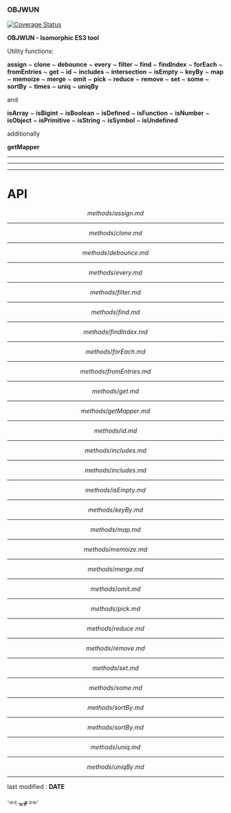 ### OBJWUN

[![Coverage Status](https://coveralls.io/repos/github/fedeghe/objwun/badge.svg?branch=master)](https://coveralls.io/github/fedeghe/objwun?branch=master)



**OBJWUN - Isomorphic ES3 tool**

Utility functions:   

**assign** ~ **clone** ~ **debounce** ~ **every** ~ **filter** ~ **find** ~ **findIndex** ~ **forEach** ~ **fromEntries** ~ **get** ~ **id** ~ **includes** ~ **intersection** ~ **isEmpty** ~ **keyBy** ~ **map** ~ **memoize** ~ **merge** ~ **omit** ~ **pick** ~ **reduce** ~ **remove** ~ **set** ~ **some** ~ **sortBy** ~ **times** ~ **uniq** ~ **uniqBy**

 and  

**isArray** ~ **isBigint** ~ **isBoolean** ~ **isDefined** ~ **isFunction** ~ **isNumber** ~ **isObject** ~ **isPrimitive** ~ **isString** ~ **isSymbol** ~ **isUndefined**  

additionally  

**getMapper**

---
---
---

# API

$$methods/assign.md$$

---

$$methods/clone.md$$

---

$$methods/debounce.md$$

---

$$methods/every.md$$

---

$$methods/filter.md$$

---

$$methods/find.md$$

---

$$methods/findIndex.md$$

---

$$methods/forEach.md$$

---

$$methods/fromEntries.md$$

---

$$methods/get.md$$

---

$$methods/getMapper.md$$

---

$$methods/id.md$$

---

$$methods/includes.md$$

---

$$methods/includes.md$$

---

$$methods/isEmpty.md$$

---

$$methods/keyBy.md$$

---

$$methods/map.md$$

---

$$methods/memoize.md$$

---

$$methods/merge.md$$

---

$$methods/omit.md$$

---

$$methods/pick.md$$

---

$$methods/reduce.md$$

---

$$methods/remove.md$$

---

$$methods/set.md$$

---

$$methods/some.md$$

---

$$methods/sortBy.md$$

---

$$methods/sortBy.md$$

---

$$methods/uniq.md$$

---

$$methods/uniqBy.md$$

---

last modified : __DATE__

༺ ᚗᚌ ༻ 
